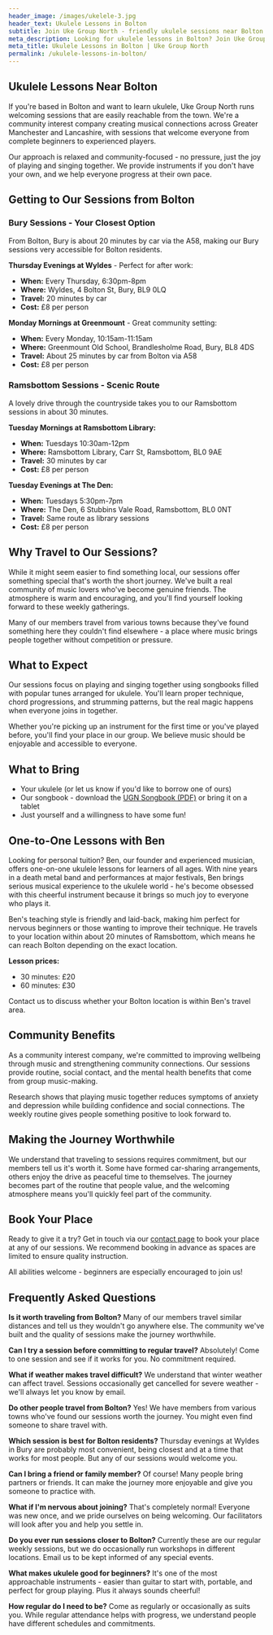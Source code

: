 ```yaml
---
header_image: /images/ukelele-3.jpg
header_text: Ukulele Lessons in Bolton
subtitle: Join Uke Group North - friendly ukulele sessions near Bolton
meta_description: Looking for ukulele lessons in Bolton? Join Uke Group North's welcoming sessions in nearby Bury and Ramsbottom. Easy travel, instruments provided, all ages welcome.
meta_title: Ukulele Lessons in Bolton | Uke Group North
permalink: /ukulele-lessons-in-bolton/
---
```


## Ukulele Lessons Near Bolton

If you're based in Bolton and want to learn ukulele, Uke Group North runs welcoming sessions that are easily reachable from the town. We're a community interest company creating musical connections across Greater Manchester and Lancashire, with sessions that welcome everyone from complete beginners to experienced players.

Our approach is relaxed and community-focused - no pressure, just the joy of playing and singing together. We provide instruments if you don't have your own, and we help everyone progress at their own pace.

## Getting to Our Sessions from Bolton

### Bury Sessions - Your Closest Option

From Bolton, Bury is about 20 minutes by car via the A58, making our Bury sessions very accessible for Bolton residents.

**Thursday Evenings at Wyldes** - Perfect for after work:
- **When:** Every Thursday, 6:30pm-8pm
- **Where:** Wyldes, 4 Bolton St, Bury, BL9 0LQ
- **Travel:** 20 minutes by car
- **Cost:** £8 per person

**Monday Mornings at Greenmount** - Great community setting:
- **When:** Every Monday, 10:15am-11:15am
- **Where:** Greenmount Old School, Brandlesholme Road, Bury, BL8 4DS
- **Travel:** About 25 minutes by car from Bolton via A58
- **Cost:** £8 per person

### Ramsbottom Sessions - Scenic Route

A lovely drive through the countryside takes you to our Ramsbottom sessions in about 30 minutes.

**Tuesday Mornings at Ramsbottom Library:**
- **When:** Tuesdays 10:30am-12pm
- **Where:** Ramsbottom Library, Carr St, Ramsbottom, BL0 9AE
- **Travel:** 30 minutes by car
- **Cost:** £8 per person

**Tuesday Evenings at The Den:**
- **When:** Tuesdays 5:30pm-7pm
- **Where:** The Den, 6 Stubbins Vale Road, Ramsbottom, BL0 0NT
- **Travel:** Same route as library sessions
- **Cost:** £8 per person

## Why Travel to Our Sessions?

While it might seem easier to find something local, our sessions offer something special that's worth the short journey. We've built a real community of music lovers who've become genuine friends. The atmosphere is warm and encouraging, and you'll find yourself looking forward to these weekly gatherings.

Many of our members travel from various towns because they've found something here they couldn't find elsewhere - a place where music brings people together without competition or pressure.

## What to Expect

Our sessions focus on playing and singing together using songbooks filled with popular tunes arranged for ukulele. You'll learn proper technique, chord progressions, and strumming patterns, but the real magic happens when everyone joins in together.

Whether you're picking up an instrument for the first time or you've played before, you'll find your place in our group. We believe music should be enjoyable and accessible to everyone.

## What to Bring

- Your ukulele (or let us know if you'd like to borrow one of ours)
- Our songbook - download the [UGN Songbook (PDF)](/assets/UGN_Songbook_1.1.pdf) or bring it on a tablet
- Just yourself and a willingness to have some fun!

## One-to-One Lessons with Ben

Looking for personal tuition? Ben, our founder and experienced musician, offers one-on-one ukulele lessons for learners of all ages. With nine years in a death metal band and performances at major festivals, Ben brings serious musical experience to the ukulele world - he's become obsessed with this cheerful instrument because it brings so much joy to everyone who plays it.

Ben's teaching style is friendly and laid-back, making him perfect for nervous beginners or those wanting to improve their technique. He travels to your location within about 20 minutes of Ramsbottom, which means he can reach Bolton depending on the exact location.

**Lesson prices:**
- 30 minutes: £20
- 60 minutes: £30

Contact us to discuss whether your Bolton location is within Ben's travel area.

## Community Benefits

As a community interest company, we're committed to improving wellbeing through music and strengthening community connections. Our sessions provide routine, social contact, and the mental health benefits that come from group music-making.

Research shows that playing music together reduces symptoms of anxiety and depression while building confidence and social connections. The weekly routine gives people something positive to look forward to.

## Making the Journey Worthwhile

We understand that traveling to sessions requires commitment, but our members tell us it's worth it. Some have formed car-sharing arrangements, others enjoy the drive as peaceful time to themselves. The journey becomes part of the routine that people value, and the welcoming atmosphere means you'll quickly feel part of the community.

## Book Your Place

Ready to give it a try? Get in touch via our [contact page](/contact/) to book your place at any of our sessions. We recommend booking in advance as spaces are limited to ensure quality instruction.

All abilities welcome - beginners are especially encouraged to join us!

## Frequently Asked Questions

**Is it worth traveling from Bolton?**
Many of our members travel similar distances and tell us they wouldn't go anywhere else. The community we've built and the quality of sessions make the journey worthwhile.

**Can I try a session before committing to regular travel?**
Absolutely! Come to one session and see if it works for you. No commitment required.

**What if weather makes travel difficult?**
We understand that winter weather can affect travel. Sessions occasionally get cancelled for severe weather - we'll always let you know by email.

**Do other people travel from Bolton?**
Yes! We have members from various towns who've found our sessions worth the journey. You might even find someone to share travel with.

**Which session is best for Bolton residents?**
Thursday evenings at Wyldes in Bury are probably most convenient, being closest and at a time that works for most people. But any of our sessions would welcome you.

**Can I bring a friend or family member?**
Of course! Many people bring partners or friends. It can make the journey more enjoyable and give you someone to practice with.

**What if I'm nervous about joining?**
That's completely normal! Everyone was new once, and we pride ourselves on being welcoming. Our facilitators will look after you and help you settle in.

**Do you ever run sessions closer to Bolton?**
Currently these are our regular weekly sessions, but we do occasionally run workshops in different locations. Email us to be kept informed of any special events.

**What makes ukulele good for beginners?**
It's one of the most approachable instruments - easier than guitar to start with, portable, and perfect for group playing. Plus it always sounds cheerful!

**How regular do I need to be?**
Come as regularly or occasionally as suits you. While regular attendance helps with progress, we understand people have different schedules and commitments.